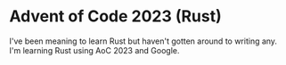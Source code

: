 # Advent of Code 2023 (Rust)

I've been meaning to learn Rust but haven't gotten around to writing any. I'm learning Rust using AoC 2023 and Google.

